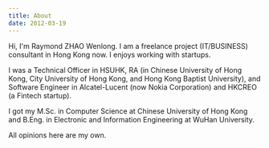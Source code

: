 ```yaml
---
title: About
date: 2012-03-19
---
```


Hi, I'm Raymond ZHAO Wenlong. I am a freelance project (IT/BUSINESS) consultant in Hong Kong now. I enjoys working with startups.

I was a Technical Officer in HSUHK, RA (in Chinese University of Hong Kong, City University of Hong Kong, and Hong Kong Baptist University), and Software Engineer in Alcatel-Lucent (now Nokia Corporation) and HKCREO (a Fintech startup).

I got my M.Sc. in Computer Science at Chinese University of Hong Kong and B.Eng. in Electronic and Information Engineering at WuHan University.

All opinions here are my own.
